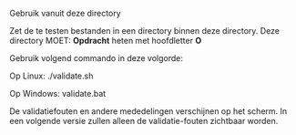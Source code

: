 Gebruik vanuit deze directory

Zet de te testen bestanden in een directory binnen deze directory.
Deze directory MOET: **Opdracht** heten met hoofdletter **O**

Gebruik volgend commando in deze volgorde:

Op Linux: ./validate.sh

Op Windows: validate.bat

De validatiefouten en andere mededelingen verschijnen op het scherm.
In een volgende versie zullen alleen de validatie-fouten zichtbaar worden.
